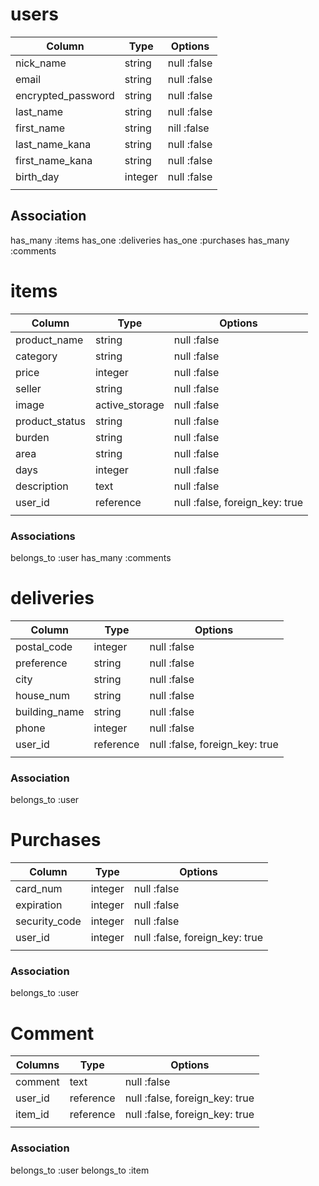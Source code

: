 # users
| Column             | Type    | Options     |
| ------------------ | ------- | ----------- |
| nick_name          | string  | null :false |
| email              | string  | null :false |
| encrypted_password | string  | null :false |
| last_name          | string  | null :false |
| first_name         | string  | nill :false |
| last_name_kana     | string  | null :false |
| first_name_kana    | string  | null :false |
| birth_day          | integer | null :false |
|                    |         |             |


## Association
has_many :items
has_one  :deliveries
has_one  :purchases
has_many :comments


# items
| Column         | Type           | Options                        |
| -------------- | -------------- | ------------------------------ |
| product_name   | string         | null :false                    |
| category       | string         | null :false                    |
| price          | integer        | null :false                    |
| seller         | string         | null :false                    |
| image          | active_storage | null :false                    |
| product_status | string         | null :false                    |
| burden         | string         | null :false                    |
| area           | string         | null :false                    |
| days           | integer        | null :false                    |
| description    | text           | null :false                    |
| user_id        | reference      | null :false, foreign_key: true |
|                |                |                                |

### Associations
belongs_to :user
has_many   :comments


# deliveries
| Column        | Type      | Options                        |
| ------------- | --------- | ------------------------------ |
| postal_code   | integer   | null :false                    |
| preference    | string    | null :false                    |
| city          | string    | null :false                    |
| house_num     | string    | null :false                    |
| building_name | string    | null :false                    |
| phone         | integer   | null :false                    |
| user_id       | reference | null :false, foreign_key: true |
|               |           |                                |

### Association
belongs_to :user


# Purchases
| Column        | Type    | Options                        |
| ------------- | ------- | ------------------------------ |
| card_num      | integer | null :false                    |
| expiration    | integer | null :false                    |
| security_code | integer | null :false                    |
| user_id       | integer | null :false, foreign_key: true |
|               |         |                                |

### Association
belongs_to :user


# Comment
| Columns | Type      | Options                        |
| ------- | --------- | ------------------------------ |
| comment | text      | null :false                    |
| user_id | reference | null :false, foreign_key: true |
| item_id | reference | null :false, foreign_key: true |
|         |           |                                |

### Association
belongs_to :user
belongs_to :item